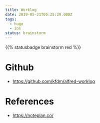 ```yaml
---
title: Worklog
date: 2019-05-21T05:25:29.000Z
tags:
  - hugo
  - ios
status: brainstorm
---
```


{{% statusbadge brainstorm red %}}

# Github

- <https://github.com/kfdm/alfred-worklog>

# References

- <https://noteplan.co/>
